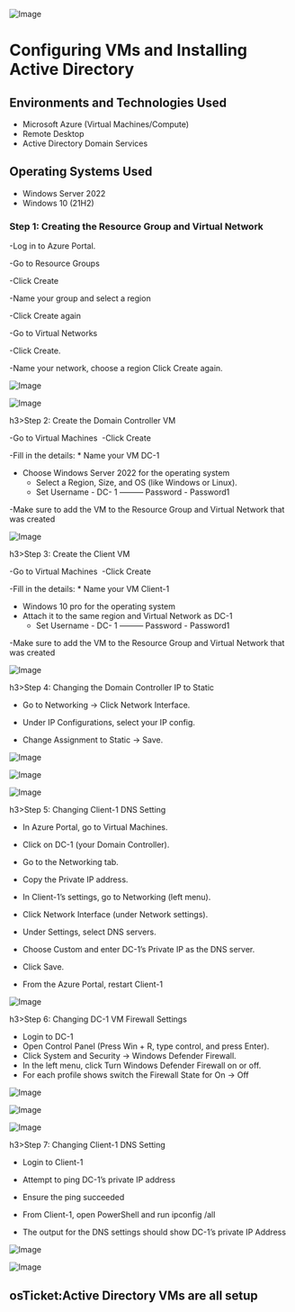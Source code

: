 <p align="center">
  
![Image](https://github.com/user-attachments/assets/5cde0913-0053-42bf-8927-9adcce00239b)

<h1>Configuring VMs and Installing Active Directory</h1>

<h2>Environments and Technologies Used</h2>

- Microsoft Azure (Virtual Machines/Compute)
- Remote Desktop
- Active Directory Domain Services

<h2>Operating Systems Used </h2>

- Windows Server 2022
- Windows 10 (21H2)









<h3>Step 1: Creating the Resource Group and Virtual Network</h3>

-Log in to Azure Portal.

-Go to Resource Groups

-Click Create

-Name your group and select a region

-Click Create again

-Go to Virtual Networks

-Click Create.

-Name your network, choose a region
Click Create again.


![Image](https://github.com/user-attachments/assets/b2de952e-cb4a-4412-9e5e-26bd563c9de7)

![Image](https://github.com/user-attachments/assets/3e201827-d157-4fa9-9848-46f27ba8bf1c)



h3>Step 2: Create the Domain Controller VM</h3>

-Go to Virtual Machines 
-Click Create

-Fill in the details:
    * Name your VM DC-1
* Choose Windows Server 2022 for the operating system 
    * Select a Region, Size, and OS (like Windows or Linux).
    * Set Username - DC- 1 ———  Password - Password1

-Make sure to add the VM to the Resource Group and Virtual Network that was created


![Image](https://github.com/user-attachments/assets/17d17b88-00fd-4715-b5a2-9a2d787d2c9c)


h3>Step 3: Create the Client VM</h3>

-Go to Virtual Machines 
-Click Create

-Fill in the details:
    * Name your VM Client-1
* Windows 10 pro for the operating system 
* Attach it to the same region and Virtual Network as DC-1
    * Set Username - DC- 1 ———  Password - Password1

-Make sure to add the VM to the Resource Group and Virtual Network that was created


![Image](https://github.com/user-attachments/assets/315f7c4e-ad54-4dfc-9af4-c6499958eb8d)

h3>Step 4: Changing the Domain Controller IP to Static </h3>

- Go to Networking → Click Network Interface.

- Under IP Configurations, select your IP config.

- Change Assignment to Static → Save.


![Image](https://github.com/user-attachments/assets/c59c625c-7848-4f62-86c3-8a1a836e02b9)

![Image](https://github.com/user-attachments/assets/abfe1dcf-44ad-4364-9149-3ace3cbff4c9)

![Image](https://github.com/user-attachments/assets/b8056c53-2b56-4855-a82d-cfffd4312a56)



h3>Step 5: Changing Client-1 DNS Setting</h3>

* In Azure Portal, go to Virtual Machines.

* Click on DC-1 (your Domain Controller).

* Go to the Networking tab.

*  Copy the Private IP address.

- In Client-1’s settings, go to Networking (left menu).

- Click Network Interface (under Network settings).

- Under Settings, select DNS servers.

- Choose Custom and enter DC-1’s Private IP as the DNS server.

- Click Save.

- From the Azure Portal, restart Client-1

![Image](https://github.com/user-attachments/assets/20cb5c53-5460-4590-ac94-9af291523e40)


h3>Step 6: Changing DC-1 VM Firewall Settings</h3>

- Login to DC-1
- Open Control Panel (Press Win + R, type control, and press Enter).
- Click System and Security → Windows Defender Firewall.
- In the left menu, click Turn Windows Defender Firewall on or off.
- For each profile shows switch the Firewall State for On → Off

![Image](https://github.com/user-attachments/assets/00ae1811-62de-41b3-80de-60467d1e79c9)

![Image](https://github.com/user-attachments/assets/ed1c2775-4af0-4fd8-8caf-cadd21827a66)

![Image](https://github.com/user-attachments/assets/a497a335-fdf6-4d70-81ae-b42a467a57c9)


h3>Step 7: Changing Client-1 DNS Setting</h3>

- Login to Client-1

- Attempt to ping DC-1’s private IP address

- Ensure the ping succeeded

- From Client-1, open PowerShell and run ipconfig /all

- The output for the DNS settings should show DC-1’s private IP Address


![Image](https://github.com/user-attachments/assets/8f9d11b9-e466-44ad-a36e-830c3edcd386)

![Image](https://github.com/user-attachments/assets/2e002bd8-2636-40dd-b397-285fc6b1bf2c)




<h2>osTicket:Active Directory VMs are all setup</h2>

